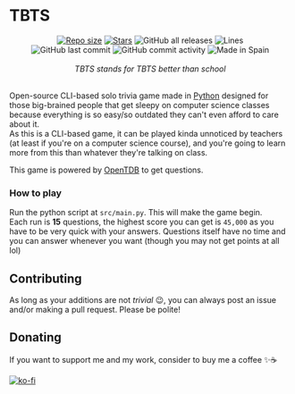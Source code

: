 # TBTS
<div align="center">
	<a href="https://github.com/AntikoreDev/TBTS" onClick = "return false"><img alt = "Repo size" src = "https://img.shields.io/github/repo-size/AntikoreDev/TBTS?style=for-the-badge"></a>
	<a href="https://github.com/AntikoreDev/TBTS/stargazers"><img alt = "Stars" src = "https://img.shields.io/github/stars/AntikoreDev/TBTS?style=for-the-badge"></a>
	<img alt="GitHub all releases" src="https://img.shields.io/github/downloads/AntikoreDev/TBTS/total?style=for-the-badge">
	<img alt ="Lines" src = "https://img.shields.io/tokei/lines/github/AntikoreDev/TBTS?label=Lines&style=for-the-badge">
	<br>
	<img alt="GitHub last commit" src="https://img.shields.io/github/last-commit/AntikoreDev/TBTS?style=for-the-badge">
	<img alt="GitHub commit activity" src="https://img.shields.io/github/commit-activity/m/AntikoreDev/TBTS?style=for-the-badge">
	<img alt="Made in Spain" src="https://img.shields.io/badge/Made%20in-Spain-FF0000?style=for-the-badge&labelColor=FF0000&color=FFFF00">
</div>
<br>
<div align="center"><i>TBTS stands for TBTS better than school</i></div>
<br>

Open-source CLI-based solo trivia game made in [Python](https://www.python.org/) designed for those big-brained people that get sleepy on computer science classes because everything is so easy/so outdated they can't even afford to care about it.<br>
As this is a CLI-based game, it can be played kinda unnoticed by teachers (at least if you're on a computer science course), and you're going to learn more from this than whatever they're talking on class.

This game is powered by [OpenTDB](https://opentdb.com/) to get questions.

### How to play
Run the python script at `src/main.py`. This will make the game begin.<br>
Each run is **15** questions, the highest score you can get is `45,000` as you have to be very quick with your answers. Questions itself have no time and you can answer whenever you want (though you may not get points at all lol)

## Contributing
As long as your additions are not _trivial_ 😉, you can always post an issue and/or making a pull request. Please be polite!

## Donating
If you want to support me and my work, consider to buy me a coffee ✨☕

[![ko-fi](https://ko-fi.com/img/githubbutton_sm.svg)](https://ko-fi.com/P5P7827IB)
